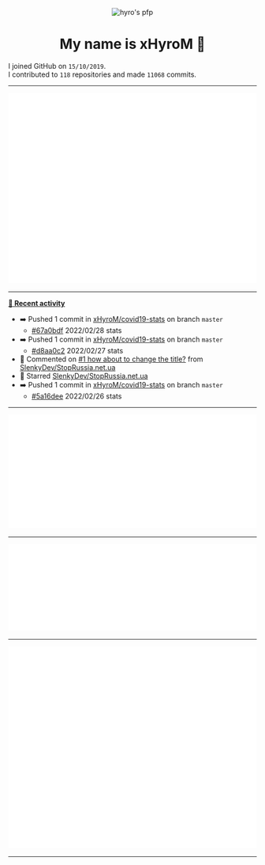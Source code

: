 <p align="center">
    <img src="https://avatars.githubusercontent.com/u/56601352" width="192" alt="hyro's pfp" />
    <h1 align="center">My name is xHyroM 👋</h1>
</p>

I joined GitHub on `15/10/2019`.  
I contributed to `118` repositories and made `11068` commits.  

___

<img src="https://github.com/xHyroM/xHyroM/blob/master/.cache/base.svg">

___

**[📰 Recent activity](https://github.com/xHyroM)**
* ➡️ Pushed 1 commit in [xHyroM/covid19-stats](https://github.com/xHyroM/covid19-stats) on branch `master`
  * [#67a0bdf](https://github.com/xHyroM/covid19-stats/commit/67a0bdf) 2022/02/28 stats
* ➡️ Pushed 1 commit in [xHyroM/covid19-stats](https://github.com/xHyroM/covid19-stats) on branch `master`
  * [#d8aa0c2](https://github.com/xHyroM/covid19-stats/commit/d8aa0c2) 2022/02/27 stats
* 💬 Commented on [#1 how about to change the title?](https://github.com/SlenkyDev/StopRussia.net.ua/issues/1) from [SlenkyDev/StopRussia.net.ua](https://github.com/SlenkyDev/StopRussia.net.ua)
* 🌟 Starred [SlenkyDev/StopRussia.net.ua](https://github.com/SlenkyDev/StopRussia.net.ua)
* ➡️ Pushed 1 commit in [xHyroM/covid19-stats](https://github.com/xHyroM/covid19-stats) on branch `master`
  * [#5a16dee](https://github.com/xHyroM/covid19-stats/commit/5a16dee) 2022/02/26 stats


___

<img src="https://github.com/xHyroM/xHyroM/blob/master/.cache/isocalendar.svg">

___

<img src="https://github.com/xHyroM/xHyroM/blob/master/.cache/languages.svg">

___

<img src="https://github.com/xHyroM/xHyroM/blob/master/.cache/achievements.svg">

___
